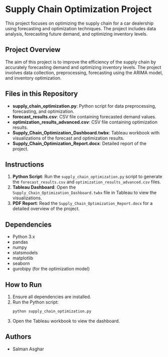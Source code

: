 
# Supply Chain Optimization Project

This project focuses on optimizing the supply chain for a car dealership using forecasting and optimization techniques. The project includes data analysis, forecasting future demand, and optimizing inventory levels.

## Project Overview

The aim of this project is to improve the efficiency of the supply chain by accurately forecasting demand and optimizing inventory levels. The project involves data collection, preprocessing, forecasting using the ARIMA model, and inventory optimization.

## Files in this Repository

- **supply_chain_optimization.py**: Python script for data preprocessing, forecasting, and optimization.
- **forecast_results.csv**: CSV file containing forecasted demand values.
- **optimization_results_advanced.csv**: CSV file containing optimization results.
- **Supply_Chain_Optimization_Dashboard.twbx**: Tableau workbook with visualizations of the forecast and optimization results.
- **Supply_Chain_Optimization_Report.docx**: Detailed report of the project.

## Instructions

1. **Python Script**: Run the `supply_chain_optimization.py` script to generate the `forecast_results.csv` and `optimization_results_advanced.csv` files.
2. **Tableau Dashboard**: Open the `Supply_Chain_Optimization_Dashboard.twbx` file in Tableau to view the visualizations.
3. **PDF Report**: Read the `Supply_Chain_Optimization_Report.docx` for a detailed overview of the project.

## Dependencies

- Python 3.x
- pandas
- numpy
- statsmodels
- matplotlib
- seaborn
- gurobipy (for the optimization model)

## How to Run

1. Ensure all dependencies are installed.
2. Run the Python script:
    ```sh
    python supply_chain_optimization.py
    ```
3. Open the Tableau workbook to view the dashboard.

## Authors

- Salman Asghar


